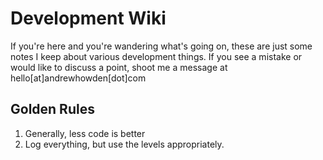# Development Wiki
If you're here and you're wandering what's going on, these are just some notes I keep about various development things. If you see a mistake or would like to discuss a point, shoot me a message at hello[at]andrewhowden[dot]com

## Golden Rules
1. Generally, less code is better
2. Log everything, but use the levels appropriately. 
